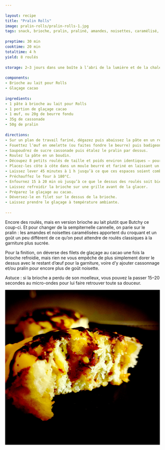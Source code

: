 ```yaml
---

layout: recipe
title: "Pralin Rolls"
image: pralin-rolls/pralin-rolls-1.jpg
tags: snack, brioche, pralin, praliné, amandes, noisettes, caramélisé, beurre, roll, roulé, glaçage cacao

preptime: 30 min
cooktime: 20 min
totaltime: 4 h
yield: 8 roulés

storage: 2–3 jours dans une boîte à l’abri de la lumière et de la chaleur à température ambiante.

components: 
- Brioche au lait pour Rolls
- Glaçage cacao

ingredients:
- 1 pâte à brioche au lait pour Rolls
- 1 portion de glaçage cacao
- 1 œuf, ou 20g de beurre fondu
- 35g de cassonade
- 50g de pralin

directions:
- Sur un plan de travail fariné, dégazez puis abaissez la pâte en un rectangle de 35 cm sur 25 environ.
- Fouettez l‘œuf en omelette (ou faites fondre le beurre) puis badigeonnez-en la pâte. 
- Saupoudrez de sucre cassonade puis étalez le pralin par dessus.
- Roulez la pâte en un boudin.
- Découpez 8 petits roulés de taille et poids environ identiques – pour une coupe plus nette, utilisez du fil alimentaire. 
- Placez-les côte à côte dans un moule beurré et fariné en laissant un peu d’espace. 
- Laissez lever 45 minutes à 1 h jusqu’à ce que ces espaces soient comblés.
- Préchauffez le four à 180°C.
- Enfournez 15 à 20 min où jusqu’à ce que le dessus des roulés soit bien doré.
- Laissez refroidir la brioche sur une grille avant de la glacer.
- Préparez le glaçage au cacao.
- Déversez-le en filet sur le dessus de la brioche.
- Laissez prendre le glaçage à température ambiante.

---
```


Encore des roulés, mais en version brioche au lait plutôt que Butchy ce coup-ci. Et pour changer de la sempiternelle cannelle, on parie sur le pralin&nbsp;: les amandes et noisettes caramélisées apportent du croquant et un goût un peu différent de ce qu’on peut attendre de roulés classiques à la garniture plus sucrée.

Pour la finition, on déverse des filets de glaçage au cacao une fois la brioche refroidie, mais rien ne vous empêche de plus simplement dorer le dessus avec le restant d’œuf pour la garniture, voire d’y ajouter cassonnage et/ou pralin pour encore plus de goût noisette.

Astuce&nbsp;: si la brioche a perdu de son moelleux, vous pouvez la passer 15–20 secondes au micro-ondes pour lui faire retrouver toute sa douceur.

![Une crème pâtissière pour ajouter du crémeux au moelleux et véhiculer les pépites de chocolat qui croquent puis fondent en bouche](../images/pralin-rolls/pralin-rolls-2.jpg)